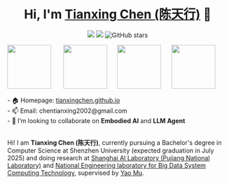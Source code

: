 <h1 align="center">Hi, I'm <a href="https://tianxingchen.github.io/">Tianxing Chen (陈天行)</a> 👋 </h1>
<p align="center">
  <a href="github.com/tianxingchen">	  
	<a href="https://hits.seeyoufarm.com"><img src="https://hits.seeyoufarm.com/api/count/incr/badge.svg?url=https%3A%2F%2Ftianxingchen.github.io&count_bg=%2321E0D7&title_bg=%23245DD3&icon=&icon_color=%23E7E7E7&title=Homepage+Viewers&edge_flat=false"/></a>
	<a href="https://hits.seeyoufarm.com"><img src="https://hits.seeyoufarm.com/api/count/incr/badge.svg?url=https%3A%2F%2Fgithub.com%2Ftianxingchen&count_bg=%23D5FF10&title_bg=%2340E1AB&icon=&icon_color=%23E7E7E7&title=Github+Viewers&edge_flat=false"/></a>
	<img src="https://img.shields.io/github/stars/tianxingchen?style=social" alt="GitHub stars">
  </a>
</p>
<p> 	
	<a href="tianxingchen.github.io.github.io"><img src="https://tianxingchen.github.io/files/sign.jpg" height="100px" style="margin-bottom:-1px"></a>&nbsp; &nbsp; &nbsp;&nbsp;
	<a href="https://en.szu.edu.cn/"><img src="https://tianxingchen.github.io/files/szu_icon.png" height="100px" style="margin-bottom:-1px"></a>&nbsp; &nbsp; &nbsp;
	<a href="https://www.shlab.org.cn/"><img src="https://tianxingchen.github.io/files/shlab.jpeg" height="100px" style="margin-bottom:-3px"></a>&nbsp; &nbsp; &nbsp;
	<a href="https://icpc.global/"><img src="https://tianxingchen.io/files/ICPC.png" height="100px" style="margin-bottom:-1px"></a>&nbsp; &nbsp; &nbsp;
	<br>
<p>
- 🏠 Homepage: <a href="https://tianxingchen.github.io">tianxingchen.github.io</a><br>
- 📫 Email: chentianxing2002@gmail.com<br>
- 🤝 I’m looking to collaborate on <strong>Embodied AI</strong> and <strong>LLM Agent</strong><br><br>

Hi! I am <strong>Tianxing Chen (陈天行)</strong>, currently pursuing a Bachelor's degree in Computer Science at Shenzhen University (expected graduation in July 2025) and doing research at <a href="https://www.shlab.org.cn/"> Shanghai AI Laboratory (Pujiang National Laboratory)</a> and <a href="https://bdsc.szu.edu.cn/home">National Engineering laboratory for Big Data System Computing Technology</a>, supervised by <a href="https://yaomarkmu.github.io/">Yao Mu</a>. <br><br>





